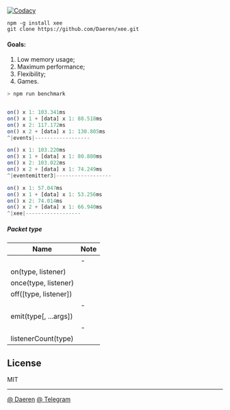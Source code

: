[![Codacy][cod_b]][cod_l]

```
npm -g install xee
git clone https://github.com/Daeren/xee.git
```


#### Goals:
1. Low memory usage;
2. Maximum performance;
3. Flexibility;
4. Games.


```javascript
> npm run benchmark


on() x 1: 103.341ms
on() x 1 + [data] x 1: 88.518ms
on() x 2: 117.172ms
on() x 2 + [data] x 1: 130.805ms
^|events|------------------

on() x 1: 103.220ms
on() x 1 + [data] x 1: 80.880ms
on() x 2: 103.022ms
on() x 2 + [data] x 1: 74.249ms
^|eventemitter3|------------------

on() x 1: 57.047ms
on() x 1 + [data] x 1: 53.256ms
on() x 2: 74.014ms
on() x 2 + [data] x 1: 66.940ms
^|xee|------------------
```


##### Packet type

| Name                  | Note                                                             |
|-----------------------|------------------------------------------------------------------|
|                       | -                                                                |
| on(type, listener)    |                                                                  |
| once(type, listener)  |                                                                  |
| off([type, listener]) |                                                                  |
|                       | -                                                                |
| emit(type[, ...args]) |                                                                  |
|                       | -                                                                |
| listenerCount(type)   |                                                                  |


## License

MIT

----------------------------------
[@ Daeren][1]
[@ Telegram][2]


[1]: http://666.io
[2]: https://telegram.me/io666

[cod_b]: https://img.shields.io/codacy/8edf93f21acd4bba8d1acc7eb891235d.svg
[cod_l]: https://www.codacy.com/app/daeren/xee/dashboard
